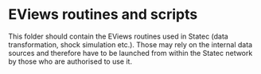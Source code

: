 # EViews routines and scripts

This folder should contain the EViews routines used in Statec (data transformation, shock simulation etc.). Those may rely on the internal data sources and therefore have to be launched from within the Statec network by those who are authorised to use it.
